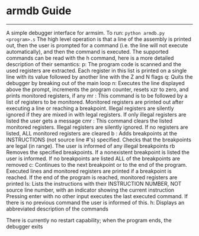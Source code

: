 # armdb Guide
--------------------
A simple debugger interface for armsim. To run: `python armdb.py <program>.s` The high level operation is that a line of the assembly is printed out, then the user is prompted for a command (i.e. the line will not execute automatically), and then the command is executed. The supported commands can be read with the h command, here is a more detailed description of their semantics:
    p:
        The program code is scanned and the used registers are extracted. Each register in this list is printed on a single line with its value followed by another line with the Z and N flags
    q:
        Quits the debugger by breaking out of the main loop
    n:
        Executes the line displayed above the prompt, increments the program counter, resets xzr to zero, and prints monitored registers, if any
    mr <regs>:
        This command is to be followed by a list of registers to be monitored. Monitored registers are printed out after executing a line or reaching a breakpoint. Illegal registers are silently ignored if they are mixed in with legal registers. If only illegal registers are listed the user gets a message
    cmr <regs>:
        This command clears the listed monitored registers. Illegal registers are silently ignored. If no registers are listed, ALL monitored registers are cleared
    b <nums>:
        Adds breakpoints at the INSTRUCTIONS (not source line #'s) specified. Checks that the breakpoints are legal (in range). The user is informed of any illegal breakpoints
    rb <nums>
        Removes the specified breakpoints. If a nonexistent breakpoint is listed the user is informed. If no breakpoints are listed ALL of the breakpoints are removed
    c:
        Continues to the next breakpoint or to the end of the program. Executed lines and monitored registers are printed if a breakpoint is reached. If the end of the program is reached, monitored registers are printed
    ls:
        Lists the instructions with their INSTRUCTION NUMBER, NOT source line number, with an indicator showing the current instruction
    <enter>
        Pressing enter with no other input executes the last executed command. If there is no previous command the user is informed of this.
    h:
        Displays an abbreviated description of the commands
    
    
There is currently no restart capability; when the program ends, the debugger exits
